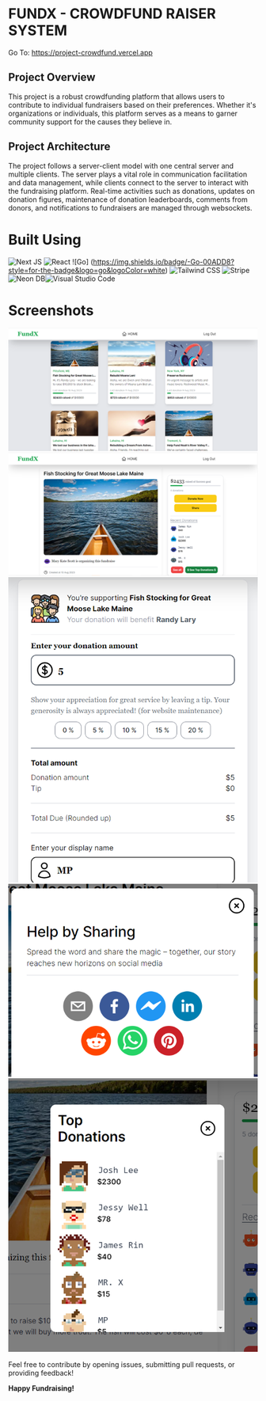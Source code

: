 # FUNDX - CROWDFUND RAISER SYSTEM

Go To: https://project-crowdfund.vercel.app

## Project Overview

This project is a robust crowdfunding platform that allows users to contribute to individual fundraisers based on their preferences. Whether it's organizations or individuals, this platform serves as a means to garner community support for the causes they believe in.

## Project Architecture

The project follows a server-client model with one central server and multiple clients. The server plays a vital role in communication facilitation and data management, while clients connect to the server to interact with the fundraising platform. Real-time activities such as donations, updates on donation figures, maintenance of donation leaderboards, comments from donors, and notifications to fundraisers are managed through websockets.

# Built Using

![Next JS](https://img.shields.io/badge/Next.js-%2320232a.svg?style=for-the-badge&logo=Next.js&logoColor=white) ![React](https://img.shields.io/badge/React-gray?style=for-the-badge&logo=react&logoColor=#FFCA28) ![Go] (https://img.shields.io/badge/-Go-00ADD8?style=for-the-badge&logo=go&logoColor=white) ![Tailwind CSS](https://img.shields.io/badge/tailwind%20CSS-e5e5e5.svg?style=for-the-badge&logo=tailwindcss&logoColor=231572B6) ![Stripe](https://img.shields.io/badge/stripe-black.svg?style=for-the-badge&logo=stripe&logoColor=23430098) ![Neon DB](https://img.shields.io/badge/neon%20db-orange.svg?style=for-the-badge)![Visual Studio Code](https://img.shields.io/badge/Visual%20Studio%20Code-3d85c6.svg?style=for-the-badge&logo=visual-studio-code&logoColor=white)


# Screenshots

![Home Page](https://github.com/milanPatel001/project-crowdfund/blob/main/backend/Images/main_page.PNG)
![Page One](https://github.com/milanPatel001/project-crowdfund/blob/main/backend/Images/fundPageone.PNG)
![Donation Page](https://github.com/milanPatel001/project-crowdfund/blob/main/backend/Images/donate1.PNG)
![Share Section](https://github.com/milanPatel001/project-crowdfund/blob/main/backend/Images/share.PNG)
![Top Section](https://github.com/milanPatel001/project-crowdfund/blob/main/backend/Images/top.PNG)

Feel free to contribute by opening issues, submitting pull requests, or providing feedback!

**Happy Fundraising!**
